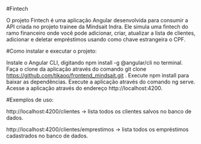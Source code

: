 #Fintech 

O projeto Fintech é uma aplicação Angular desenvolvida para consumir a API criada no projeto trainee da Mindsait Indra. Ele simula uma fintech do ramo financeiro onde você pode adicionar, criar, atualizar a lista de clientes, adicionar e deletar empréstimos usando como chave estrangeira o CPF.

#Como instalar e executar o projeto:

Instale o Angular CLI, digitando npm install -g @angular/cli no terminal. Faça o clone da aplicação através do comando git clone https://github.com/tikaoo/frontend_mindsait.git . Execute npm install para baixar as dependências. Execute a aplicação através do comando ng serve. Acesse a aplicação através do endereço http://localhost:4200.

#Exemplos de uso:

http://localhost:4200/clientes -> lista todos os clientes salvos no banco de dados.

http://localhost:4200/clientes/emprestimos -> lista todos os empréstimos cadastrados no banco de dados.
